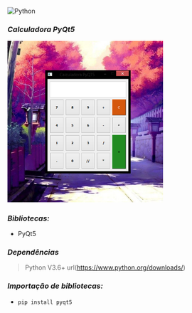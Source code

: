 ![Python](https://img.shields.io/badge/python-3670A0?style=for-the-badge&logo=python&logoColor=ffdd54)

### *Calculadora PyQt5*

<img src="6.png" width="350">

### *Bibliotecas:*
* PyQt5


### *Dependências*
>    Python V3.6+ url(https://www.python.org/downloads/)

### *Importação de bibliotecas:*
*     pip install pyqt5

